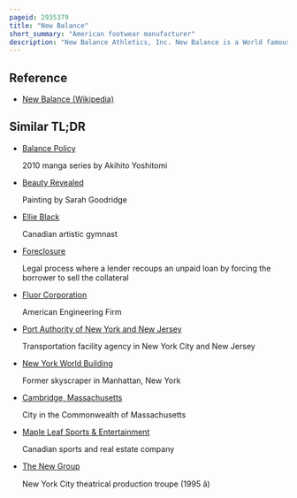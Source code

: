 ```yaml
---
pageid: 2935379
title: "New Balance"
short_summary: "American footwear manufacturer"
description: "New Balance Athletics, Inc. New Balance is a World famous Sports Footwear and Apparel Manufacturer. Based in Boston, Massachusetts, the multinational Corporation was founded in 1906 as the New Balance Arch Support Company."
---
```


## Reference

- [New Balance (Wikipedia)](https://en.wikipedia.org/?curid=2935379)

## Similar TL;DR

- [Balance Policy](/tldr/en/balance-policy)

  2010 manga series by Akihito Yoshitomi

- [Beauty Revealed](/tldr/en/beauty-revealed)

  Painting by Sarah Goodridge

- [Ellie Black](/tldr/en/ellie-black)

  Canadian artistic gymnast

- [Foreclosure](/tldr/en/foreclosure)

  Legal process where a lender recoups an unpaid loan by forcing the borrower to sell the collateral

- [Fluor Corporation](/tldr/en/fluor-corporation)

  American Engineering Firm

- [Port Authority of New York and New Jersey](/tldr/en/port-authority-of-new-york-and-new-jersey)

  Transportation facility agency in New York City and New Jersey

- [New York World Building](/tldr/en/new-york-world-building)

  Former skyscraper in Manhattan, New York

- [Cambridge, Massachusetts](/tldr/en/cambridge-massachusetts)

  City in the Commonwealth of Massachusetts

- [Maple Leaf Sports & Entertainment](/tldr/en/maple-leaf-sports-entertainment)

  Canadian sports and real estate company

- [The New Group](/tldr/en/the-new-group)

  New York City theatrical production troupe (1995 â)
